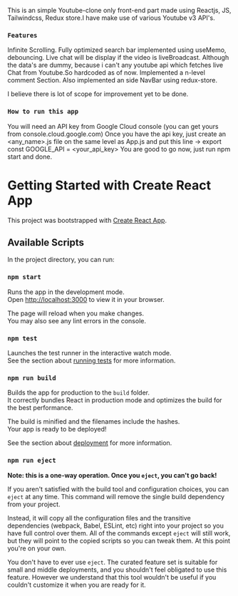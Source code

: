 This is an simple Youtube-clone only front-end part made using Reactjs, JS, Tailwindcss, Redux store.I have make use of various Youtube v3 API's.

### `Features`

Infinite Scrolling.
Fully optimized search bar implemented using useMemo, debouncing.
Live chat will be display if the video is liveBroadcast. Although the data's are dummy, because i can't any youtube api which fetches live Chat from Youtube.So hardcoded as of now.
Implemented a n-level comment Section.
Also implemented an side NavBar using redux-store.

I believe there is lot of scope for improvement yet to be done.


### `How to run this app`

You will need an API key from Google Cloud console (you can get yours from console.cloud.google.com)
Once you have the api key, just create an <any_name>.js file on the same level as App.js and put this line -> export const GOOGLE_API = <your_api_key>
You are good to go now, just run npm start and done.


# Getting Started with Create React App

This project was bootstrapped with [Create React App](https://github.com/facebook/create-react-app).

## Available Scripts

In the project directory, you can run:

### `npm start`

Runs the app in the development mode.\
Open [http://localhost:3000](http://localhost:3000) to view it in your browser.

The page will reload when you make changes.\
You may also see any lint errors in the console.

### `npm test`

Launches the test runner in the interactive watch mode.\
See the section about [running tests](https://facebook.github.io/create-react-app/docs/running-tests) for more information.

### `npm run build`

Builds the app for production to the `build` folder.\
It correctly bundles React in production mode and optimizes the build for the best performance.

The build is minified and the filenames include the hashes.\
Your app is ready to be deployed!

See the section about [deployment](https://facebook.github.io/create-react-app/docs/deployment) for more information.

### `npm run eject`

**Note: this is a one-way operation. Once you `eject`, you can't go back!**

If you aren't satisfied with the build tool and configuration choices, you can `eject` at any time. This command will remove the single build dependency from your project.

Instead, it will copy all the configuration files and the transitive dependencies (webpack, Babel, ESLint, etc) right into your project so you have full control over them. All of the commands except `eject` will still work, but they will point to the copied scripts so you can tweak them. At this point you're on your own.

You don't have to ever use `eject`. The curated feature set is suitable for small and middle deployments, and you shouldn't feel obligated to use this feature. However we understand that this tool wouldn't be useful if you couldn't customize it when you are ready for it.

